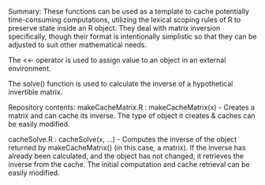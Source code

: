 Summary:
These functions can be used as a template to cache potentially time-consuming computations, utilizing the lexical scoping rules of R to preserve state inside an R object. They deal with matrix inversion specifically, though their format is intentionally simplistic so that they can be adjusted to suit other mathematical needs.

The <<- operator is used to assign value to an object in an external environment.

The solve() function is used to calculate the inverse of a hypothetical invertible matrix.

Repository contents:
makeCacheMatrix.R : makeCacheMatrix(x) - Creates a matrix and can cache its inverse. The type of object it creates & caches can be easily modified.

cacheSolve.R : cacheSolve(x, ...) - Computes the inverse of the object returned by makeCacheMatrix() (in this case, a matrix). If the inverse has already been calculated, and the object has not changed, it retrieves the inverse from the cache. The initial computation and cache retrieval can be easily modified.
